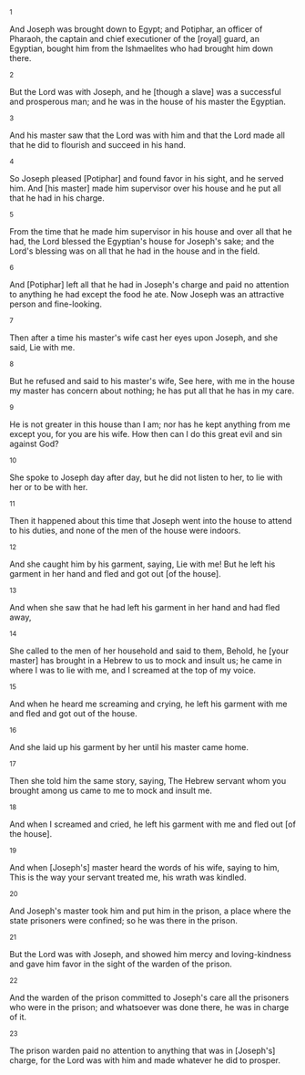 <sup>1</sup> 

And Joseph was brought down to Egypt; and Potiphar, an officer of Pharaoh, the captain and chief executioner of the [royal] guard, an Egyptian, bought him from the Ishmaelites who had brought him down there. 

<sup>2</sup> 

But the Lord was with Joseph, and he [though a slave] was a successful and prosperous man; and he was in the house of his master the Egyptian. 

<sup>3</sup> 

And his master saw that the Lord was with him and that the Lord made all that he did to flourish and succeed in his hand. 

<sup>4</sup> 

So Joseph pleased [Potiphar] and found favor in his sight, and he served him. And [his master] made him supervisor over his house and he put all that he had in his charge. 

<sup>5</sup> 

From the time that he made him supervisor in his house and over all that he had, the Lord blessed the Egyptian's house for Joseph's sake; and the Lord's blessing was on all that he had in the house and in the field. 

<sup>6</sup> 

And [Potiphar] left all that he had in Joseph's charge and paid no attention to anything he had except the food he ate. Now Joseph was an attractive person and fine-looking. 

<sup>7</sup> 

Then after a time his master's wife cast her eyes upon Joseph, and she said, Lie with me. 

<sup>8</sup> 

But he refused and said to his master's wife, See here, with me in the house my master has concern about nothing; he has put all that he has in my care. 

<sup>9</sup> 

He is not greater in this house than I am; nor has he kept anything from me except you, for you are his wife. How then can I do this great evil and sin against God? 

<sup>10</sup> 

She spoke to Joseph day after day, but he did not listen to her, to lie with her or to be with her. 

<sup>11</sup> 

Then it happened about this time that Joseph went into the house to attend to his duties, and none of the men of the house were indoors. 

<sup>12</sup> 

And she caught him by his garment, saying, Lie with me! But he left his garment in her hand and fled and got out [of the house]. 

<sup>13</sup> 

And when she saw that he had left his garment in her hand and had fled away, 

<sup>14</sup> 

She called to the men of her household and said to them, Behold, he [your master] has brought in a Hebrew to us to mock and insult us; he came in where I was to lie with me, and I screamed at the top of my voice. 

<sup>15</sup> 

And when he heard me screaming and crying, he left his garment with me and fled and got out of the house. 

<sup>16</sup> 

And she laid up his garment by her until his master came home. 

<sup>17</sup> 

Then she told him the same story, saying, The Hebrew servant whom you brought among us came to me to mock and insult me. 

<sup>18</sup> 

And when I screamed and cried, he left his garment with me and fled out [of the house]. 

<sup>19</sup> 

And when [Joseph's] master heard the words of his wife, saying to him, This is the way your servant treated me, his wrath was kindled. 

<sup>20</sup> 

And Joseph's master took him and put him in the prison, a place where the state prisoners were confined; so he was there in the prison. 

<sup>21</sup> 

But the Lord was with Joseph, and showed him mercy and loving-kindness and gave him favor in the sight of the warden of the prison. 

<sup>22</sup> 

And the warden of the prison committed to Joseph's care all the prisoners who were in the prison; and whatsoever was done there, he was in charge of it. 

<sup>23</sup> 

The prison warden paid no attention to anything that was in [Joseph's] charge, for the Lord was with him and made whatever he did to prosper.